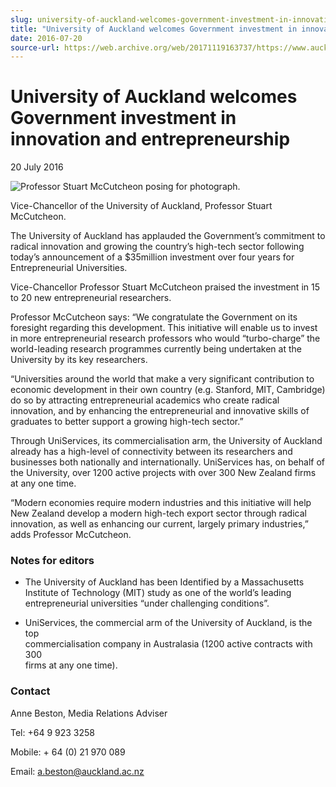 ```yaml
---
slug: university-of-auckland-welcomes-government-investment-in-innovation-and-entrepreneurship
title: "University of Auckland welcomes Government investment in innovation and entrepreneurship"
date: 2016-07-20
source-url: https://web.archive.org/web/20171119163737/https://www.auckland.ac.nz/en/about/news-events-and-notices/news/news-2016/07/uoa-welcomes-government-investment-innovation-entrepreneurship.html
---
```

University of Auckland welcomes Government investment in innovation and entrepreneurship
========================================================================================

20 July 2016

![Professor Stuart McCutcheon posing for photograph.](https://www.auckland.ac.nz/en/about/news-events-and-notices/news/news-2016/07/uoa-welcomes-government-investment-innovation-entrepreneurship/_jcr_content/par/textimage/image.img.jpg/1469059318850.jpg "Professor Stuart McCutcheon")

Vice-Chancellor of the University of Auckland, Professor Stuart McCutcheon.

The University of Auckland has applauded the Government’s commitment to radical innovation and growing the country’s high-tech sector following today’s announcement of a $35million investment over four years for Entrepreneurial Universities.    
  
Vice-Chancellor Professor Stuart McCutcheon praised the investment in 15 to 20 new entrepreneurial researchers.     
  
Professor McCutcheon says: “We congratulate the Government on its foresight regarding this development. This initiative will enable us to invest in more entrepreneurial research professors who would “turbo-charge” the world-leading research programmes currently being undertaken at the University by its key researchers.  
  
“Universities around the world that make a very significant contribution to economic development in their own country (e.g. Stanford, MIT, Cambridge) do so by attracting entrepreneurial academics who create radical innovation, and by enhancing the entrepreneurial and innovative skills of graduates to better support a growing high-tech sector.”  
  
Through UniServices, its commercialisation arm, the University of Auckland already has a high-level of connectivity between its researchers and businesses both nationally and internationally. UniServices has, on behalf of the University, over 1200 active projects with over 300 New Zealand firms at any one time.    
  
“Modern economies require modern industries and this initiative will help New Zealand develop a modern high-tech export sector through radical innovation, as well as enhancing our current, largely primary industries,” adds Professor McCutcheon.  

### Notes for editors

*   The University of Auckland has been Identified by a Massachusetts  
    Institute of Technology (MIT) study as one of the world’s leading  
    entrepreneurial universities “under challenging conditions”.  
    
*   UniServices, the commercial arm of the University of Auckland, is the top  
    commercialisation company in Australasia (1200 active contracts with 300  
    firms at any one time).

### Contact

Anne Beston, Media Relations Adviser

Tel: +64 9 923 3258

Mobile: + 64 (0) 21 970 089

Email: [a.beston@auckland.ac.nz](mailto:a.beston@auckland.ac.nz)